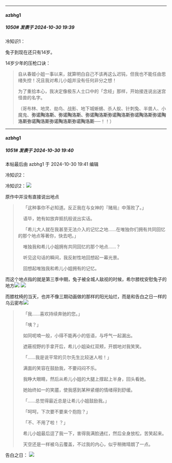 ﻿
*****

####  azbhg1  
##### 1050#       发表于 2024-10-30 19:39

冷知识1：

兔子到现在还只有14岁。

14岁少年的压枪口诀： <blockquote>自从春姬小姐一事以来，就算明白自己不该再这么迟钝，但我也不能任由思绪失控！况且我对希儿小姐并没有任何非分之想！

为了重拾本心，我决定像极东人士口中的「念经」那样，开始接连说出迷宫怪兽的名字。

（哥布林、地灵、劫鸟、战影、地下城蜥蜴、杀人蚁、针刺兔、半兽人、小魔鬼、<strong>弥诺陶洛斯、弥诺陶洛斯、弥诺陶洛斯弥诺陶洛斯弥诺陶洛斯弥诺陶洛斯弥诺陶洛斯弥诺陶洛斯弥诺陶洛斯──</strong>！！）</blockquote>

*****

####  azbhg1  
##### 1051#       发表于 2024-10-30 19:40

 本帖最后由 azbhg1 于 2024-10-30 19:41 编辑 

冷知识2：

冷知识2：<img src="https://i.imgur.com/5LB1AOo.jpeg" referrerpolicy="no-referrer">

原作中并没有直接说出地点 <blockquote>    「这种事你不必知道。反正我在与女神的『赌局』中落败了。」

    语毕，她有如放弃抵抗般说出实话。

    「希儿大人就在我甚至无法介入的记忆之地……在唯独你们拥有共同回忆的那个地点等著你，快去吧。」

    唯独我和希儿小姐拥有共同回忆的那个地点……？

    听见这句话的瞬间，我反射性地回想起一幕光景。

    回想起唯独我和希儿小姐拥有的记忆。</blockquote>
而这个地点指的就是第三季中期，兔子被全城人敌视的时候，希尔膝枕安慰兔子的地方<img src="https://static.saraba1st.com/image/smiley/face2017/067.png" referrerpolicy="no-referrer">
<img src="https://i.imgur.com/rs9BWd6.png" referrerpolicy="no-referrer">

而膝枕椅的当天，也并不像三期动画做的那样的阳光灿烂，而是和告白之日一样的乌云密布<img src="https://static.saraba1st.com/image/smiley/face2017/067.png" referrerpolicy="no-referrer"> <blockquote>    「我……喜欢持续奔驰的您。」

    「咦？」

    如同呢喃一般，小得不能再小的低语，与呼气一起漏出。

    遮蔽视野的手拿开后，希儿小姐染红双颊，开朗地对我笑笑。

    「……我是说平常的贝尔先生比较迷人啦！」

    满面的笑容在鼓励我，不要闷闷不乐。

    我睁大眼睛，然后从希儿小姐的大腿上撑起上半身，回头看她。

    她始终如一的笑靥，使我感到某种紧绷的情绪得到舒缓。

    「……总觉得最近总是让希儿小姐鼓励我。」

    「呵呵，下次要不要来个抱抱？」

    「不、不用了啦！？」

    希儿小姐最后逗了我一下，害得我满脸通红，然后全身放松，苦笑起来。

    天空还是一样被乌云覆盖，不过我的内心，似乎稍微晴朗了一点。</blockquote>
告白之日：
<img src="https://i.imgur.com/6bofWiB.png" referrerpolicy="no-referrer">

